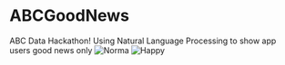 # ABCGoodNews
ABC Data Hackathon! 
Using Natural Language Processing to show app users good news only
![Norma](http://imgur.com/UFkea9m.jpg)
![Happy](http://imgur.com/9fmvyQ4.jpg)
